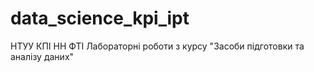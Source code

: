 # data_science_kpi_ipt
НТУУ КПІ НН ФТІ
Лабораторні роботи з курсу "Засоби підготовки та аналізу даних"
